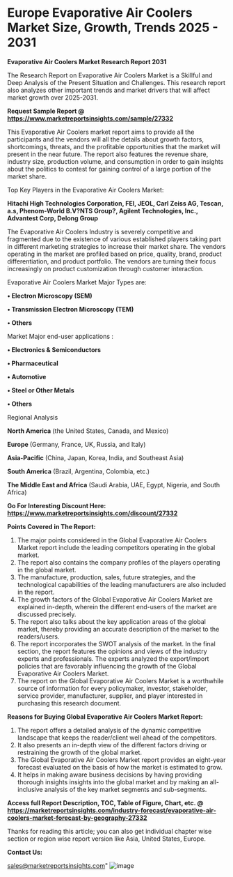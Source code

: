 # Europe Evaporative Air Coolers Market Size, Growth, Trends 2025 - 2031

<strong>Evaporative Air Coolers Market Research Report 2031</strong>

The Research Report on Evaporative Air Coolers Market is a Skillful and Deep Analysis of the Present Situation and Challenges. This research report also analyzes other important trends and market drivers that will affect market growth over 2025-2031.

<strong>Request Sample Report @ <a href=https://www.marketreportsinsights.com/sample/27332>https://www.marketreportsinsights.com/sample/27332</a></strong>

This Evaporative Air Coolers market report aims to provide all the participants and the vendors will all the details about growth factors, shortcomings, threats, and the profitable opportunities that the market will present in the near future. The report also features the revenue share, industry size, production volume, and consumption in order to gain insights about the politics to contest for gaining control of a large portion of the market share.

Top Key Players in the Evaporative Air Coolers Market:

<strong>Hitachi High Technologies Corporation, FEI, JEOL, Carl Zeiss AG, Tescan, a.s, Phenom-World B.V?NTS Group?, Agilent Technologies, Inc., Advantest Corp, Delong Group</strong>

The Evaporative Air Coolers Industry is severely competitive and fragmented due to the existence of various established players taking part in different marketing strategies to increase their market share. The vendors operating in the market are profiled based on price, quality, brand, product differentiation, and product portfolio. The vendors are turning their focus increasingly on product customization through customer interaction.

Evaporative Air Coolers Market Major Types are:

<strong>• Electron Microscopy (SEM)

• Transmission Electron Microscopy (TEM)

• Others</strong>

Market Major end-user applications :

<strong>• Electronics & Semiconductors

• Pharmaceutical

• Automotive

• Steel or Other Metals

• Others</strong>

Regional Analysis

</u><strong><b>North America</b></strong> (the United States, Canada, and Mexico)

<strong><b>Europe </b></strong>(Germany, France, UK, Russia, and Italy)

<strong><b>Asia-Pacific</b></strong> (China, Japan, Korea, India, and Southeast Asia)

<strong><b>South America</b></strong> (Brazil, Argentina, Colombia, etc.)

<strong><b>The Middle East and Africa</b></strong> (Saudi Arabia, UAE, Egypt, Nigeria, and South Africa)

<strong>Go For Interesting Discount Here: <a href=https://www.marketreportsinsights.com/discount/27332>https://www.marketreportsinsights.com/discount/27332</a></strong>

<strong>Points Covered in The Report:</strong>
<ol>
  <li>The major points considered in the Global Evaporative Air Coolers Market report include the leading competitors operating in the global market.</li>
  <li>The report also contains the company profiles of the players operating in the global market.</li>
  <li>The manufacture, production, sales, future strategies, and the technological capabilities of the leading manufacturers are also included in the report.</li>
  <li>The growth factors of the Global Evaporative Air Coolers Market are explained in-depth, wherein the different end-users of the market are discussed precisely.</li>
  <li>The report also talks about the key application areas of the global market, thereby providing an accurate description of the market to the readers/users.</li>
  <li>The report incorporates the SWOT analysis of the market. In the final section, the report features the opinions and views of the industry experts and professionals. The experts analyzed the export/import policies that are favorably influencing the growth of the Global Evaporative Air Coolers Market.</li>
  <li>The report on the Global Evaporative Air Coolers Market is a worthwhile source of information for every policymaker, investor, stakeholder, service provider, manufacturer, supplier, and player interested in purchasing this research document.</li>
</ol>
<strong>Reasons for Buying Global Evaporative Air Coolers Market Report:</strong>

<ol>
  <li>The report offers a detailed analysis of the dynamic competitive landscape that keeps the reader/client well ahead of the competitors.</li>
  <li>It also presents an in-depth view of the different factors driving or restraining the growth of the global market.</li>
  <li>The Global Evaporative Air Coolers Market report provides an eight-year forecast evaluated on the basis of how the market is estimated to grow.</li>
  <li>It helps in making aware business decisions by having providing thorough insights insights into the global market and by making an all-inclusive analysis of the key market segments and sub-segments.</li>
</ol>
<strong>Access full Report Description, TOC, Table of Figure, Chart, etc. @ <a href=https://marketreportsinsights.com/industry-forecast/evaporative-air-coolers-market-forecast-by-geography-27332>https://marketreportsinsights.com/industry-forecast/evaporative-air-coolers-market-forecast-by-geography-27332</a></strong>


Thanks for reading this article; you can also get individual chapter wise section or region wise report version like Asia, United States, Europe.

<strong>Contact Us:</strong>

sales@marketreportsinsights.com"
![image](https://github.com/user-attachments/assets/32eea774-6395-4f1d-a659-53e0bbd6f079)

